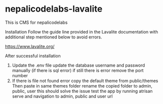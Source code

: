 # nepalicodelabs-lavalite
This is CMS for nepalicodelabs

Installation 
Follow the guide line provided in the Lavalite documentation 
with additional step mentioned below to avoid errors.

https://www.lavalite.org/

After successful installation
1. Update the .env file
    update the database username and password manually (if there is sql error)
    if still there is error remove the port number 
2. If there is file not found error 
   copy the default theme from public/themes  
   Then paste in same themes folder
   rename the copied folder to admin, public, user
   this should solve the issue
   test the app by running atrisan serve and navigation to admin, public and user url



